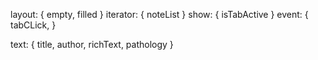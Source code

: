 layout: {
empty,
filled
}
iterator: {
noteList
}
show: {
isTabActive
}
event: {
tabCLick,
}

text: {
title,
author,
richText,
pathology
}

 <div data-w-tab="Notes" class="w-tab-pane" x-data="PathologyPaneList('notes')">
                <template x-bind="noteListIterator">
                    <div x-bind="noteElement">
                         <span x-bind="noteTitle">
                            title
                        </span>
                        <span x-bind="isNoteSharedIcon"> shared icon</span>
                        <template x-bind="fileIconIterator">
                                <span x-bind="fileIconElement">
                                icon
                            </span>
                        </template>

                    </div>
                </template>